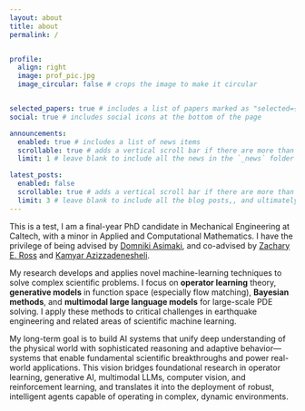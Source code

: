 ```yaml
---
layout: about
title: about
permalink: /


profile:
  align: right
  image: prof_pic.jpg
  image_circular: false # crops the image to make it circular


selected_papers: true # includes a list of papers marked as "selected={true}"
social: true # includes social icons at the bottom of the page

announcements:
  enabled: true # includes a list of news items
  scrollable: true # adds a vertical scroll bar if there are more than 3 news items
  limit: 1 # leave blank to include all the news in the `_news` folder

latest_posts:
  enabled: false
  scrollable: true # adds a vertical scroll bar if there are more than 3 new posts items
  limit: 3 # leave blank to include all the blog posts,, and ultimately contribute toward artificial superintelligence
---
```



This is a test, I am a final-year PhD candidate in Mechanical Engineering at Caltech, with a minor in Applied and Computational Mathematics. I have the privilege of being advised by [Domniki Asimaki](https://www.eas.caltech.edu/people/domniki), and co-advised by [Zachary E. Ross](https://ross.caltech.edu/) and [Kamyar Azizzadenesheli](https://kamyar.page/).

My research develops and applies novel machine-learning techniques to solve complex scientific problems. I focus on **operator learning** theory, **generative models** in function space (especially flow matching), **Bayesian methods**, and **multimodal large language models** for large-scale PDE solving. I apply these methods to critical challenges in earthquake engineering and related areas of scientific machine learning.

My long-term goal is to build AI systems that unify deep understanding of the physical world with sophisticated reasoning and adaptive behavior—systems that enable fundamental scientific breakthroughs and power real-world applications. This vision bridges foundational research in operator learning, generative AI, multimodal LLMs, computer vision, and reinforcement learning, and translates it into the deployment of robust, intelligent agents capable of operating in complex, dynamic environments.


